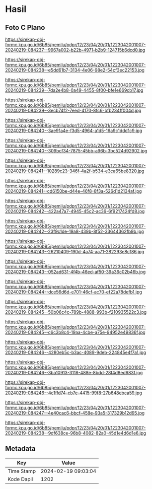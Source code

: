 # Hasil

## Foto C Plano

https://sirekap-obj-formc.kpu.go.id/6b85/pemilu/pdpr/12/23/04/20/01/1223042001007-20240219-084237--9967a002-b22b-4971-b2b9-124715b6dcd0.jpg

https://sirekap-obj-formc.kpu.go.id/6b85/pemilu/pdpr/12/23/04/20/01/1223042001007-20240219-084238--e5dd61b7-3134-4e06-98e2-54cf3ec22153.jpg

https://sirekap-obj-formc.kpu.go.id/6b85/pemilu/pdpr/12/23/04/20/01/1223042001007-20240219-084239--7da2e4b8-0a49-4455-8f00-bfe1e669cb17.jpg

https://sirekap-obj-formc.kpu.go.id/6b85/pemilu/pdpr/12/23/04/20/01/1223042001007-20240219-084239--3ecb74f2-7eed-4170-8fc6-bfb234ff004d.jpg

https://sirekap-obj-formc.kpu.go.id/6b85/pemilu/pdpr/12/23/04/20/01/1223042001007-20240219-084240--3ae91a4e-f3d5-4964-a1d5-16a9c1ddd1c9.jpg

https://sirekap-obj-formc.kpu.go.id/6b85/pemilu/pdpr/12/23/04/20/01/1223042001007-20240219-084240--309bcf34-7875-45bb-a96b-3bc524d92902.jpg

https://sirekap-obj-formc.kpu.go.id/6b85/pemilu/pdpr/12/23/04/20/01/1223042001007-20240219-084241--10289c23-346f-4a2f-b534-e3ca65be8320.jpg

https://sirekap-obj-formc.kpu.go.id/6b85/pemilu/pdpr/12/23/04/20/01/1223042001007-20240219-084241--cd6150be-d44e-46f8-8f3a-526d1d2134af.jpg

https://sirekap-obj-formc.kpu.go.id/6b85/pemilu/pdpr/12/23/04/20/01/1223042001007-20240219-084242--422a47a7-4945-45c2-ac36-6f9217424fd8.jpg

https://sirekap-obj-formc.kpu.go.id/6b85/pemilu/pdpr/12/23/04/20/01/1223042001007-20240219-084242--23f9c1de-19a8-439b-8f52-33644362fb9b.jpg

https://sirekap-obj-formc.kpu.go.id/6b85/pemilu/pdpr/12/23/04/20/01/1223042001007-20240219-084243--26210409-190d-4a74-aa71-282293e8c186.jpg

https://sirekap-obj-formc.kpu.go.id/6b85/pemilu/pdpr/12/23/04/20/01/1223042001007-20240219-084243--052ad631-4f4b-46ed-af50-39a36c02b46b.jpg

https://sirekap-obj-formc.kpu.go.id/6b85/pemilu/pdpr/12/23/04/20/01/1223042001007-20240219-084244--dce56d6d-e701-46cf-ac70-ef22a78defb1.jpg

https://sirekap-obj-formc.kpu.go.id/6b85/pemilu/pdpr/12/23/04/20/01/1223042001007-20240219-084245--50b06c4c-789b-4888-993b-f210935522c3.jpg

https://sirekap-obj-formc.kpu.go.id/6b85/pemilu/pdpr/12/23/04/20/01/1223042001007-20240219-084245--c6c3b8c4-19aa-4cbe-a75e-94952e49836f.jpg

https://sirekap-obj-formc.kpu.go.id/6b85/pemilu/pdpr/12/23/04/20/01/1223042001007-20240219-084246--4280eb5c-b3ac-4089-9deb-224845e4f7a1.jpg

https://sirekap-obj-formc.kpu.go.id/6b85/pemilu/pdpr/12/23/04/20/01/1223042001007-20240219-084246--3ba10913-3118-488e-8bdd-28f4d8ed983f.jpg

https://sirekap-obj-formc.kpu.go.id/6b85/pemilu/pdpr/12/23/04/20/01/1223042001007-20240219-084246--4c1ffd74-cb7e-4415-99f8-27b648ebca59.jpg

https://sirekap-obj-formc.kpu.go.id/6b85/pemilu/pdpr/12/23/04/20/01/1223042001007-20240219-084247--4e40cac6-bbcf-458e-93a5-317329b12d95.jpg

https://sirekap-obj-formc.kpu.go.id/6b85/pemilu/pdpr/12/23/04/20/01/1223042001007-20240219-084238--9df638ce-96b8-4082-82a0-45d1e4d6d1e6.jpg


## Metadata

| Key        | Value               |
| ---------- | ------------------- |
| Time Stamp | 2024-02-19 09:03:04 |
| Kode Dapil | 1202                |



